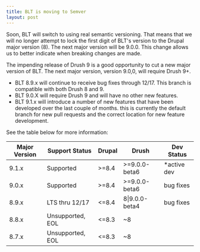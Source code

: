 ```yaml
---
title: BLT is moving to Semver
layout: post
---
```


Soon, BLT will switch to using real semantic versioning. That means that we will no longer attempt to lock the first digit of BLT's version to the Drupal major version (8). The next major version will be 9.0.0. This change allows us to better indicate when breaking changes are made.

The impending release of Drush 9 is a good opportunity to cut a new major version of BLT. The next major version, version 9.0,0, will require Drush 9+.

* BLT 8.9.x will continue to receive bug fixes through 12/17. This branch is compatible with both Drush 8 and 9.
* BLT 9.0.X will require Drush 9 and will have no other new features.
* BLT 9.1.x will introduce a number of new features that have been developed over the last couple of months.  this is currently the default branch for new pull requests and the correct location for new feature development.

See the table below for more information:


| Major Version | Support Status              | Drupal | Drush          | Dev Status   |
|---------------|-----------------------------|--------|----------------|--------------|
| 9.1.x         | Supported                   | >=8.4  | >=9.0.0-beta6  | \*active dev |
| 9.0.x         | Supported                   | >=8.4  | >=9.0.0-beta6  | bug fixes    |
| 8.9.x         | LTS thru 12/17              | <=8.4  | 8\|9.0.0-beta4 | bug fixes    |
| 8.8.x         | Unsupported, EOL            | <=8.3  | ~8             |              |
| 8.7.x         | Unsupported, EOL            | <=8.3  | ~8             |              |
